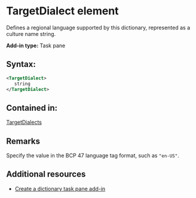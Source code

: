 
# TargetDialect element
 Defines a regional language supported by this dictionary, represented as a culture name string.

 **Add-in type:** Task pane


## Syntax:


```XML
<TargetDialect>
   string 
</TargetDialect>
```


## Contained in:

[TargetDialects](https://dev.office.com/reference/add-ins/manifest/targetdialects)


## Remarks

Specify the value in the BCP 47 language tag format, such as  `"en-US"`.


## Additional resources



- [Create a dictionary task pane add-in](../../docs/word/dictionary-task-pane-add-ins.md)
    
